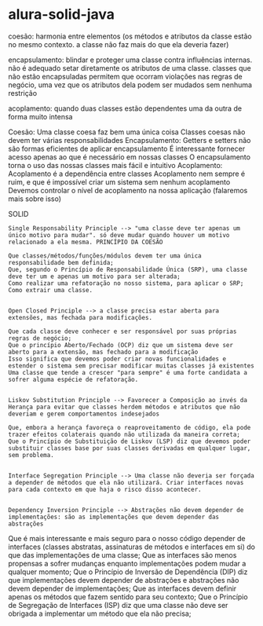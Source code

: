 # alura-solid-java

coesão: harmonia entre elementos (os métodos e atributos da classe estão no mesmo contexto. a classe não faz mais do que ela deveria fazer)

encapsulamento: blindar e proteger uma classe contra influências internas. não é adequado setar diretamente os atributos de uma classe. classes que não estão encapsuladas permitem que ocorram violações nas regras de negócio, uma vez que os atributos dela podem ser mudados sem nenhuma restrição

acoplamento: quando duas classes estão dependentes uma da outra de forma muito intensa

Coesão:
	Uma classe coesa faz bem uma única coisa
	Classes coesas não devem ter várias responsabilidades
Encapsulamento:
	Getters e setters não são formas eficientes de aplicar encapsulamento
	É interessante fornecer acesso apenas ao que é necessário em nossas classes
	O encapsulamento torna o uso das nossas classes mais fácil e intuitivo
Acoplamento:
	Acoplamento é a dependência entre classes
	Acoplamento nem sempre é ruim, e que é impossível criar um sistema sem nenhum acoplamento
	Devemos controlar o nível de acoplamento na nossa aplicação (falaremos mais sobre isso)


SOLID

	Single Responsability Principle --> "uma classe deve ter apenas um único motivo para mudar". só deve mudar quando houver um motivo relacionado a ela mesma. PRINCÍPIO DA COESÃO
	
	Que classes/métodos/funções/módulos devem ter uma única responsabilidade bem definida;
	Que, segundo o Princípio de Responsabilidade Única (SRP), uma classe deve ter um e apenas um motivo para ser alterada;
	Como realizar uma refatoração no nosso sistema, para aplicar o SRP;
	Como extrair uma classe.


	Open Closed Principle --> a classe precisa estar aberta para extensões, mas fechada para modificações.

	Que cada classe deve conhecer e ser responsável por suas próprias regras de negócio;
	Que o princípio Aberto/Fechado (OCP) diz que um sistema deve ser aberto para a extensão, mas fechado para a modificação
	Isso significa que devemos poder criar novas funcionalidades e estender o sistema sem precisar modificar muitas classes já existentes
	Uma classe que tende a crescer "para sempre" é uma forte candidata a sofrer alguma espécie de refatoração.
	
	
	Liskov Substitution Principle --> Favorecer a Composição ao invés da Herança para evitar que classes herdem métodos e atributos que não deveriam e gerem comportamentos indesejados
	
	Que, embora a herança favoreça o reaproveitamento de código, ela pode trazer efeitos colaterais quando não utilizada da maneira correta;
	Que o Princípio de Substituição de Liskov (LSP) diz que devemos poder substituir classes base por suas classes derivadas em qualquer lugar, sem problema.
	
	
	Interface Segregation Principle --> Uma classe não deveria ser forçada a depender de métodos que ela não utilizará. Criar interfaces novas para cada contexto em que haja o risco disso acontecer.
	

	Dependency Inversion Principle --> Abstrações não devem depender de implementações: são as implementações que devem depender das abstrações
	
	
Que é mais interessante e mais seguro para o nosso código depender de interfaces (classes abstratas, assinaturas de métodos e interfaces em si) do que das implementações de uma classe;
Que as interfaces são menos propensas a sofrer mudanças enquanto implementações podem mudar a qualquer momento;
Que o Princípio de Inversão de Dependência (DIP) diz que implementações devem depender de abstrações e abstrações não devem depender de implementações;
Que as interfaces devem definir apenas os métodos que fazem sentido para seu contexto;
Que o Princípio de Segregação de Interfaces (ISP) diz que uma classe não deve ser obrigada a implementar um método que ela não precisa;
